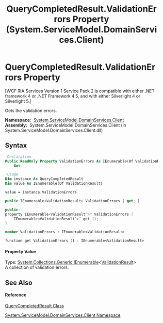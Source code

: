 ﻿---
title: QueryCompletedResult.ValidationErrors Property  (System.ServiceModel.DomainServices.Client)
TOCTitle: ValidationErrors Property
ms:assetid: P:System.ServiceModel.DomainServices.Client.QueryCompletedResult.ValidationErrors
ms:mtpsurl: https://msdn.microsoft.com/en-us/library/system.servicemodel.domainservices.client.querycompletedresult.validationerrors(v=VS.91)
ms:contentKeyID: 28754783
ms.date: 01/27/2012
mtps_version: v=VS.91
f1_keywords:
- System.ServiceModel.DomainServices.Client.QueryCompletedResult.ValidationErrors
- System.ServiceModel.DomainServices.Client.QueryCompletedResult.get_ValidationErrors
dev_langs:
- CSharp
- JScript
- VB
- FSharp
- c++
api_location:
- System.ServiceModel.DomainServices.Client.dll
api_name:
- System.ServiceModel.DomainServices.Client.QueryCompletedResult.get_ValidationErrors
- System.ServiceModel.DomainServices.Client.QueryCompletedResult.ValidationErrors
api_type:
- Managed
topic_type:
- apiref
- kbSyntax
product_family_name: VS
ROBOTS: INDEX,FOLLOW
---

# QueryCompletedResult.ValidationErrors Property

\[WCF RIA Services Version 1 Service Pack 2 is compatible with either .NET framework 4 or .NET Framework 4.5, and with either Silverlight 4 or Silverlight 5.\]

Gets the validation errors.

**Namespace:**  [System.ServiceModel.DomainServices.Client](ff422479\(v=vs.91\).md)  
**Assembly:**  System.ServiceModel.DomainServices.Client (in System.ServiceModel.DomainServices.Client.dll)

## Syntax

``` vb
'Declaration
Public ReadOnly Property ValidationErrors As IEnumerable(Of ValidationResult)
    Get
```

``` vb
'Usage
Dim instance As QueryCompletedResult
Dim value As IEnumerable(Of ValidationResult)

value = instance.ValidationErrors
```

``` csharp
public IEnumerable<ValidationResult> ValidationErrors { get; }
```

``` c++
public:
property IEnumerable<ValidationResult^>^ ValidationErrors {
    IEnumerable<ValidationResult^>^ get ();
}
```

``` fsharp
member ValidationErrors : IEnumerable<ValidationResult>
```

``` jscript
function get ValidationErrors () : IEnumerable<ValidationResult>
```

#### Property Value

Type: [System.Collections.Generic.IEnumerable](https://msdn.microsoft.com/en-us/library/9eekhta0)\<[ValidationResult](https://msdn.microsoft.com/en-us/library/Dd411789)\>  
A collection of validation errors.  

## See Also

#### Reference

[QueryCompletedResult Class](ff422076\(v=vs.91\).md)

[System.ServiceModel.DomainServices.Client Namespace](ff422479\(v=vs.91\).md)

